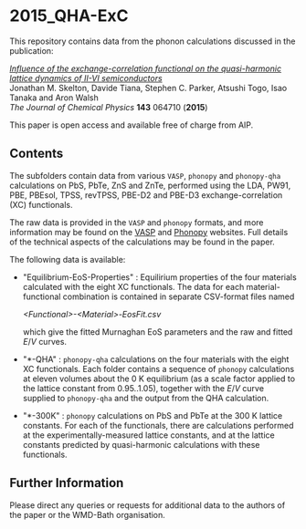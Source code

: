 2015_QHA-ExC
============

This repository contains data from the phonon calculations discussed in the publication:

[*Influence of the exchange-correlation functional on the quasi-harmonic lattice dynamics of II-VI semiconductors*](http://scitation.aip.org/content/aip/journal/jcp/143/6/10.1063/1.4928058?TRACK=RSS)  
Jonathan M. Skelton, Davide Tiana, Stephen C. Parker, Atsushi Togo, Isao Tanaka and Aron Walsh  
*The Journal of Chemical Physics* **143** 064710 (**2015**)

This paper is open access and available free of charge from AIP.


Contents
------------
The subfolders contain data from various `VASP`, `phonopy` and `phonopy-qha` calculations on PbS, PbTe, ZnS and ZnTe, performed using the LDA, PW91, PBE, PBEsol, TPSS, revTPSS, PBE-D2 and PBE-D3 exchange-correlation (XC) functionals.

The raw data is provided in the `VASP` and `phonopy` formats, and more information may be found on the [VASP](https://www.vasp.at/) and [Phonopy](http://phonopy.sourceforge.net/) websites. Full details of the technical aspects of the calculations may be found in the paper.

The following data is available:

- "Equilibrium-EoS-Properties" : Equilirium properties of the four materials calculated with the eight XC functionals. The data for each material-functional combination is contained in separate CSV-format files named

    *\<Functional\>-\<Material\>-EosFit.csv*

    which give the fitted Murnaghan EoS parameters and the raw and fitted *E*/*V* curves.

- "\*-QHA" : `phonopy-qha` calculations on the four materials with the eight XC functionals. Each folder contains a sequence of `phonopy` calculations at eleven volumes about the 0 K equilibrium (as a scale factor applied to the lattice constant from 0.95..1.05), together with the *E*/*V* curve supplied to `phonopy-qha` and the output from the QHA calculation.

- "\*-300K" : `phonopy` calculations on PbS and PbTe at the 300 K lattice constants. For each of the functionals, there are calculations performed at the experimentally-measured lattice constants, and at the lattice constants predicted by quasi-harmonic calculations with these functionals.


Further Information
-------------------
Please direct any queries or requests for additional data to the authors of the paper or the WMD-Bath organisation.
